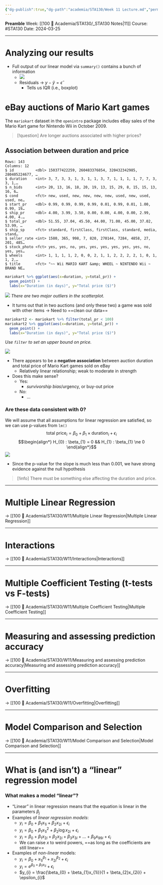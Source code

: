 ```yaml
---
{"dg-publish":true,"dg-path":"academia/STA130/Week 11 Lecture.md","permalink":"/academia/sta-130/week-11-lecture/","created":"2024-03-25T13:14:53.377-04:00","updated":"2024-04-01T18:19:52.561-04:00"}
---
```


**Preamble**
Week: [[100 📒 Academia/STA130/_STA130 Notes\|11]]
Course: #STA130
Date: 2024-03-25

---
# Analyzing our results

- Full output of our linear model via `summary()` contains a bunch of information
    - ![](https://i.imgur.com/3e4X11T.png)
    - Residuals → $y - \hat{y} = \hat{\epsilon}$
        - Tells us IQR (i.e., boxplot)

# eBay auctions of Mario Kart games

The `mariokart` dataset in the `openintro` package includes eBay sales of the Mario Kart game
for Nintendo Wii in October 2009.

> [!question] Are longer auctions associated with higher prices?

## Association between duration and price

```
Rows: 143
Columns: 12
$ id          <dbl> 150377422259, 260483376854, 320432342985, 280405224677, …
$ duration    <int> 3, 7, 3, 3, 1, 3, 1, 1, 3, 7, 1, 1, 1, 1, 7, 7, 3, 3, 1,…
$ n_bids      <int> 20, 13, 16, 18, 20, 19, 13, 15, 29, 8, 15, 15, 13, 16, 6…
$ cond        <fct> new, used, new, new, new, new, used, new, used, used, ne…
$ start_pr    <dbl> 0.99, 0.99, 0.99, 0.99, 0.01, 0.99, 0.01, 1.00, 0.99, 19…
$ ship_pr     <dbl> 4.00, 3.99, 3.50, 0.00, 0.00, 4.00, 0.00, 2.99, 4.00, 4.…
$ total_pr    <dbl> 51.55, 37.04, 45.50, 44.00, 71.00, 45.00, 37.02, 53.99, …
$ ship_sp     <fct> standard, firstClass, firstClass, standard, media, stand…
$ seller_rate <int> 1580, 365, 998, 7, 820, 270144, 7284, 4858, 27, 201, 485…
$ stock_photo <fct> yes, yes, no, yes, yes, yes, yes, yes, yes, no, yes, yes…
$ wheels      <int> 1, 1, 1, 1, 2, 0, 0, 2, 1, 1, 2, 2, 2, 2, 1, 0, 1, 1, 2,…
$ title       <fct> "~~ Wii MARIO KART &amp; WHEEL ~ NINTENDO Wii ~ BRAND NE…
```

```r
mariokart %>% ggplot(aes(x=duration, y=total_pr)) +
  geom_point() +
  labs(x="Duration (in days)", y="Total price ($)")
```

![](https://i.imgur.com/WByh8OB.png)
*There are two major outliers in the scatterplot.*
- It turns out that in two auctions (and only these two) a game was sold with other items → Need to ==clean our data==

```r
mariokart2 <- mariokart %>% filter(total_pr < 100)
mariokart2 %>% ggplot(aes(x=duration, y=total_pr)) +
  geom_point() +
  labs(x="Duration (in days)", y="Total price ($)")
```
*Use `filter` to set an upper bound on price.*

![](https://i.imgur.com/jfB24id.png)

- There appears to be a **negative association** between auction duration and total price of Mario Kart games sold on eBay
    - Relatively linear relationship; weak to moderate in strength
- Does this make sense?
    - Yes:
        - *survivorship bias*/urgency, or buy-out price
    - No:
        - …

### Are these data consistent with 0?

We will assume that all assumptions for linear regression are satisfied, so we can use p-values from `lm()`
$$\text{total price}_{i} = \beta_{0} + \beta_{1} \times \text{duration}_{i} + \epsilon_{i}$$
$$\begin{align*} H_{0} : \beta_{1} = 0 && H_{1} : \beta_{1} \ne 0 \end{align*}$$
![](https://i.imgur.com/0G4vAuC.png)

- Since the p-value for the slope is much less than 0.001, we have strong evidence against the null hypothesis

> [!info] There must be something else affecting the duration and price.

---
# Multiple Linear Regression

→ [[100 📒 Academia/STA130/W11/Multiple Linear Regression\|Multiple Linear Regression]]

---
# Interactions

→ [[100 📒 Academia/STA130/W11/Interactions\|Interactions]]

---
# Multiple Coefficient Testing (t-tests vs F-tests)

→ [[100 📒 Academia/STA130/W11/Multiple Coefficient Testing\|Multiple Coefficient Testing]]

---
# Measuring and assessing prediction accuracy

→ [[100 📒 Academia/STA130/W11/Measuring and assessing prediction accuracy\|Measuring and assessing prediction accuracy]]

---
# Overfitting

→ [[100 📒 Academia/STA130/W11/Overfitting\|Overfitting]]

---
# Model Comparison and Selection

→ [[100 📒 Academia/STA130/W11/Model Comparison and Selection\|Model Comparison and Selection]]

---
# What is (and isn’t) a “linear” regression model

### What makes a model “linear”?

- “Linear” in linear regression means that the equation is linear in the parameters $\beta_{j}$
- Examples of *linear regression models*:
    - $y_{i} = \beta_{0} + \beta_{1}x_{1i} + \beta_{2} x_{2i} + \epsilon_{i}$
    - $y_{i} = \beta_{0} + \beta_{1}x_{1i}^{2} + \beta_{2} \log x_{2i} + \epsilon_{i}$
    - $y_{i} = \beta_{0} + \beta_{1}x_{2i} + \beta_{2}x_{2i} + \beta_{3}x_{3i} + \dots + \beta_{9}x_{99i} + \epsilon_{i}$
    - We can raise $x$ to weird powers, ==as long as the coefficients are still linear==
- Examples of *non-linear* models:
    - $y_{i} = \beta_{0} + x_{1i}^{\beta_{1}} + x_{2i}^{\beta_{2}} + \epsilon_{i}$
    - $y_{i} = e^{\beta_{0} + \beta_{1}x_{1i}} + \epsilon_{i}$
    - $y_{i} = \frac{\beta_{0} + \beta_{1}x_{1i}}{1 + \beta_{2}x_{2i}} + \epsilon_{i}$

